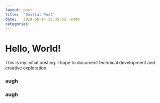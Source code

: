 ```yaml
---
layout: post
title:  "Initial Post"
date:   2024-06-14 17:35:43 -0400
categories: 
---
```


# Hello, World!

This is my initial posting. I hope to document technical development and creative exploration.

### augh


<script src="sketch.js"></script>

### augh